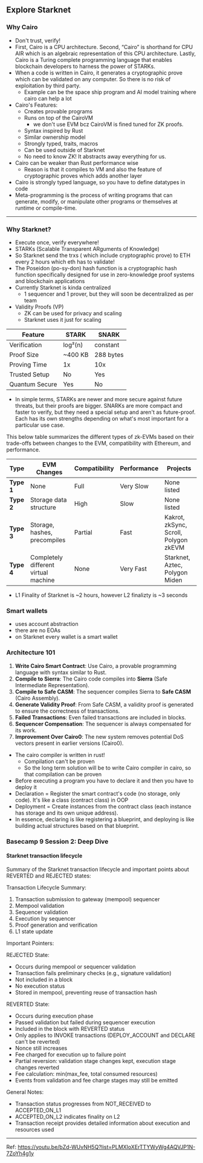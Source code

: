 ## Explore Starknet

### Why Cairo
- Don't trust, verify!
- First, Cairo is a CPU architecture. Second, “Cairo” is shorthand for CPU AIR which is an algebraic representation of this CPU architecture. Lastly, Cairo is a Turing complete programming language that enables blockchain developers to harness the power of STARKs.
- When a code is written in Cairo, it generates a cryptographic prove which can be validated on any computer. So there is no risk of exploitation by third party.
    - Example can be the space ship program and AI model training where cairo can help a lot
- Cairo's Features:
  - Creates provable programs
  - Runs on top of the CairoVM
    - we don't use EVM bcz CairoVM is fined tuned for ZK proofs.
  - Syntax inspired by Rust
  - Similar ownership model
  - Strongly typed, traits, macros
  - Can be used outside of Starknet
  - No need to know ZK! It abstracts away everything for us.
- Cairo can be weaker than Rust performance wise
    - Reason is that it compiles to VM and also the feature of cryptographic proves which adds another layer
- Cairo is strongly typed language, so you have to define datatypes in code
- Meta-programming is the process of writing programs that can generate, modify, or manipulate other programs or themselves at runtime or compile-time.

____
### Why Starknet?

- Execute once, verify everywhere!
- STARKs (Scalable Transparent ARguments of Knowledge) 
- So Starknet send the trxs ( which include cryptographic prove) to ETH every 2 hours which eth has to validate!
- The Poseidon (po-sy-don) hash function is a cryptographic hash function specifically designed for use in zero-knowledge proof systems and blockchain applications
- Currently Starknet is kinda centralized
    - 1 sequencer and 1 prover, but they will soon be decentralized as per team
- Validity Proofs (VP)
    - ZK can be used for privacy and scaling
    - Starknet uses it just for scaling
 
    
| **Feature** | **STARK** | **SNARK** |
|---------|-------|-------|
| Verification | log²(n) | constant |
| Proof Size | ~400 KB | 288 bytes |
| Proving Time | 1x | 10x |
| Trusted Setup | No | Yes |
| Quantum Secure | Yes | No |
  

- In simple terms, STARKs are newer and more secure against future threats, but their proofs are bigger. SNARKs are more compact and faster to verify, but they need a special setup and aren't as future-proof. Each has its own strengths depending on what's most important for a particular use case.  

This below table summarizes the different types of zk-EVMs based on their trade-offs between changes to the EVM, compatibility with Ethereum, and performance.

| **Type** | **EVM Changes**                      | **Compatibility**          | **Performance** | **Projects**                                   |
|----------|--------------------------------------|----------------------------|-----------------|------------------------------------------------|
| **Type 1** | None                                 | Full                       | Very Slow       | None listed                                    |
| **Type 2** | Storage data structure               | High                       | Slow            | None listed                                    |
| **Type 3** | Storage, hashes, precompiles         | Partial                    | Fast            | Kakrot, zkSync, Scroll, Polygon zkEVM           |
| **Type 4** | Completely different virtual machine | None                       | Very Fast       | Starknet, Aztec, Polygon Miden                 |

- L1 Finality of Starknet is ~2 hours, however L2 finalizty is ~3 seconds

### Smart wallets 

- uses account abstraction
- there are no EOAs
- on Starknet every wallet is a smart wallet

### Architecture 101 

1. **Write Cairo Smart Contract**: Use Cairo, a provable programming language with syntax similar to Rust.
2. **Compile to Sierra**: The Cairo code compiles into **Sierra** (Safe Intermediate Representation).
3. **Compile to Safe CASM**: The sequencer compiles Sierra to **Safe CASM** (Cairo Assembly).
4. **Generate Validity Proof**: From Safe CASM, a validity proof is generated to ensure the correctness of transactions.
5. **Failed Transactions**: Even failed transactions are included in blocks.
6. **Sequencer Compensation**: The sequencer is always compensated for its work.
7. **Improvement Over Cairo0**: The new system removes potential DoS vectors present in earlier versions (Cairo0).

- The cairo compiler is written in rust!
    - Compilation can't be proven
    - So the long term solution will be to write Cairo compiler in cairo, so that compilation can be proven
- Before executing a program you have to declare it and then you have to deploy it
- Declaration = Register the smart contract's code (no storage, only code). It's like a class (contract class) in OOP
- Deployment = Create instances from the contract class (each instance has storage and its own unique address).
- In essence, declaring is like registering a blueprint, and deploying is like building actual structures based on that blueprint.
  
### Basecamp 9 Session 2: Deep Dive

#### Starknet transaction lifecycle

Summary of the Starknet transaction lifecycle and important points about REVERTED and REJECTED states:

Transaction Lifecycle Summary:
1. Transaction submission to gateway (mempool) sequencer
2. Mempool validation
3. Sequencer validation
4. Execution by sequencer
5. Proof generation and verification
6. L1 state update

Important Pointers:

REJECTED State:
- Occurs during mempool or sequencer validation
- Transaction fails preliminary checks (e.g., signature validation)
- Not included in a block
- No execution status
- Stored in mempool, preventing reuse of transaction hash

REVERTED State:
- Occurs during execution phase
- Passed validation but failed during sequencer execution
- Included in the block with REVERTED status
- Only applies to INVOKE transactions (DEPLOY_ACCOUNT and DECLARE can't be reverted)
- Nonce still increases
- Fee charged for execution up to failure point
- Partial reversion: validation stage changes kept, execution stage changes reverted
- Fee calculation: min(max_fee, total consumed resources)
- Events from validation and fee charge stages may still be emitted

General Notes:
- Transaction status progresses from NOT_RECEIVED to ACCEPTED_ON_L1
- ACCEPTED_ON_L2 indicates finality on L2
- Transaction receipt provides detailed information about execution and resources used

___
Ref: https://youtu.be/bZd-WUvNH5Q?list=PLMXIoXErTTYWyWg4AQVJP1N-7ZoYh4g1y